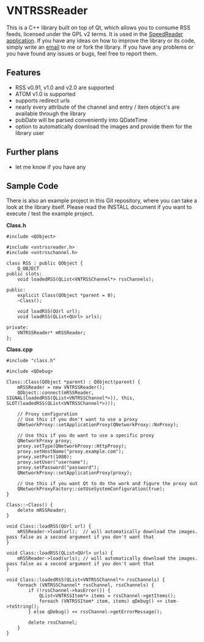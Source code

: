 VNTRSSReader
============

This is a C++ library built on top of Qt, which allows you to consume RSS feeds, licensed under the GPL v2 terms. It is used in the [SpeedReader application](https://github.com/vanniktech/SpeedReader).
If you have any ideas on how to improve the library or its code, simply write an [email](mailto:niklas.baudy@vanniktech.de) to me or fork the library. If you have any problems or you have found any issues or bugs, feel free to report them.

## Features
- RSS v0.91, v1.0 and v2.0 are supported
- ATOM v1.0 is supported
- supports redirect urls
- nearly every attribute of the channel and entry / item object's are available through the library
- pubDate will be parsed conveniently into QDateTime
- option to automatically download the images and provide them for the library user

## Further plans
- let me know if you have any

## Sample Code
There is also an example project in this Git repository, where you can take a look at the library itself. Please read the INSTALL document if you want to execute / test the example project.

**Class.h**
```
#include <QObject>

#include <vntrssreader.h>
#include <vntrsschannel.h>

class RSS : public QObject {
    Q_OBJECT
public slots:
    void loadedRSS(QList<VNTRSSChannel*> rssChannels);

public:
    explicit Class(QObject *parent = 0);
    ~Class();

    void loadRSS(QUrl url);
    void loadRSS(QList<QUrl> urls);

private:
    VNTRSSReader* mRSSReader;
};
```

**Class.cpp**
```
#include "class.h"

#include <QDebug>

Class::Class(QObject *parent) : QObject(parent) {
    mRSSReader = new VNTRSSReader();
    QObject::connect(mRSSReader, SIGNAL(loadedRSS(QList<VNTRSSChannel*>)), this, SLOT(loadedRSS(QList<VNTRSSChannel*>)));

    // Proxy configuration
    // Use this if you don't want to use a proxy
    QNetworkProxy::setApplicationProxy(QNetworkProxy::NoProxy);

    // Use this if you do want to use a specific proxy
    QNetworkProxy proxy;
    proxy.setType(QNetworkProxy::HttpProxy);
    proxy.setHostName("proxy.example.com");
    proxy.setPort(1080);
    proxy.setUser("username");
    proxy.setPassword("password");
    QNetworkProxy::setApplicationProxy(proxy);

    // Use this if you want Qt to do the work and figure the proxy out
    QNetworkProxyFactory::setUseSystemConfiguration(true);
}

Class::~Class() {
    delete mRSSReader;
}

void Class::loadRSS(QUrl url) {
    mRSSReader->load(url);  // will automatically download the images. pass false as a second argument if you don't want that
}

void Class::loadRSS(QList<QUrl> urls) {
    mRSSReader->load(urls); // will automatically download the images. pass false as a second argument if you don't want that
}

void Class::loadedRSS(QList<VNTRSSChannel*> rssChannels) {
    foreach (VNTRSSChannel* rssChannel, rssChannels) {
        if (!rssChannel->hasError()) {
            QList<VNTRSSItem*> items = rssChannel->getItems();
            foreach (VNTRSSItem* item, items) qDebug() << item->toString();
        } else qDebug() << rssChannel->getErrorMessage();

        delete rssChannel;
    }
}

```